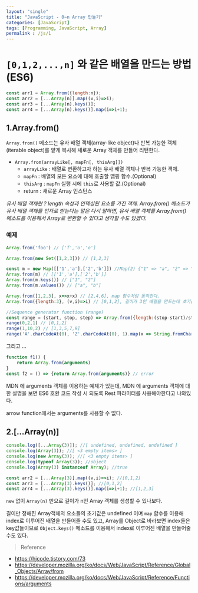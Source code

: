 ```yaml
---
layout: "single"
title: "JavaScript - 0~n Array 만들기"
categories: [JavaScript]
tags: [Programming, JavaScript, Array]
permalink : /js/1
---
```


# `[0,1,2,...,n]` 와 같은 배열을 만드는 방법 (ES6)

```js
const arr1 = Array.from({length:n});
const arr2 = [...Array(n)].map((v,i)=>i); 
const arr3 = [...Array(n).keys()]; 
const arr4 = [...Array(n).keys()].map(i=>i+1); 
```
## 1.Array.from()

`Array.from()` 메소드는 유사 배열 객체(array-like object)나 반복 가능한 객체(iterable object)를 얕게 복사해 새로운 Array 객체를 만들어 리턴한다.

- `Array.from(arrayLike[, mapFn[, thisArg]])`
    - `arrayLike` : 배열로 변환하고자 하는 유사 배열 객체나 반복 가능한 객체.
    - `mapFn` : 배열의 모든 요소에 대해 호출할 맵핑 함수.(Optional)
    - `thisArg` : `mapFn` 실행 시에 `this`로 사용할 값.(Optional)
    - return : 새로운 Array 인스턴스

*유사 배열 객체란 ? length 속성과 인덱싱된 요소를 가진 객체. Array.from() 메소드가 유사 배열 객체를 인자로 받는다는 말은 다시 말하면, 유사 배열 객체를 Array.from() 메소드를 이용해서 Array로 변환할 수 있다고 생각할 수도 있겠다.*
    
### 예제

```js
Array.from('foo') // ['f','o','o']

Array.from(new Set([1,2,3])) // [1,2,3]

const m = new Map([['1','a'],['2','b']]) //Map(2) {"1" => "a", "2" => "b"}
Array.from(m) // [['1','a'],['2','b']]
Array.from(m.keys()) // ["1", "2"]
Array.from(m.values()) // ["a", "b"]

Array.from([1,2,3], x=>x+x) // [2,4,6], map 함수처럼 동작한다.
Array.from({length:3}, (v,i)=>i) // [0,1,2], 길이가 3인 배열을 만드는데 초기값이 'undefined' 이므로 v 값이 'undefined' 임에 주의해야하여 mapFn을 작성해야한다. 사용하지 않는 인자는 '_' 로 표기하기도 하더라!

//Sequence generator function (range)
const range = (start, stop, step) => Array.from({length:(stop-start)/step +1}, (_, i) => start + (i * step));
range(0,2,1) // [0,1,2]
range(1,10,2) // [1,3,5,7,9]
range('A'.charCodeAt(0), 'Z'.charCodeAt(0), 1).map(x => String.fromCharCode(x)); //  ["A", "B", "C", "D", "E", "F", "G", "H", "I", "J", "K", "L", "M", "N", "O", "P", "Q", "R", "S", "T", "U", "V", "W", "X", "Y", "Z"]
```

그리고 ...

```js
function f1() {
    return Array.from(arguments)
}  
const f2 = () => {return Array.from(arguments)} // error
```
MDN 에 arguments 객체를 이용하는 예제가 있는데, MDN 에 arguments 객체에 대한 설명을 보면 ES6 호환 코드 작성 시 되도록 Rest 파라미터를 사용해야한다고 나와있다.

arrow function에서는 arguments를 사용할 수 없다.

## 2.[...Array(n)]

```js
console.log([...Array(3)]); //[ undefined, undefined, undefined ]
console.log(Array(3)); //[ <3 empty items> ]
console.log(new Array(3)); //[ <3 empty items> ]
console.log(typeof Array(3)); //object
console.log(Array(3) instanceof Array); //true

const arr2 = [...Array(3)].map((v,i)=>i); //[0,1,2]
const arr3 = [...Array(3).keys()]; //[0,1,2]
const arr4 = [...Array(3).keys()].map(i=>i+1); //[1,2,3]
```
`new` 없이 `Array(n)` 만으로 길이가 n인 Array 객체를 생성할 수 있나보다.

길이만 정해진 Array객체의 요소들의 초기값은 undefined 이며 `map` 함수를 이용해 index로 이루어진 배열을 만들어줄 수도 있고, Array를 Object로 바라보면 index들은 key값들이므로 `Object.keys()` 메소드를 이용해서 index로 이루어진 배열을 만들어줄 수도 있다.

>Reference
- https://hjcode.tistory.com/73
- https://developer.mozilla.org/ko/docs/Web/JavaScript/Reference/Global_Objects/Array/from
- https://developer.mozilla.org/ko/docs/Web/JavaScript/Reference/Functions/arguments
